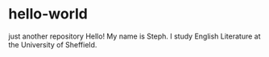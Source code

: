 # hello-world
just another repository
Hello! My name is Steph. I study English Literature at the University of Sheffield.
